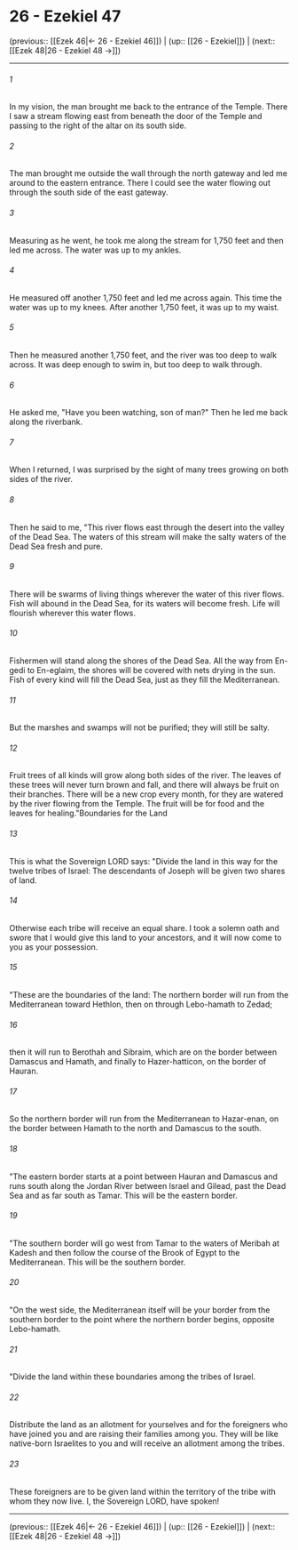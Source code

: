 # 26 - Ezekiel 47

(previous:: [[Ezek 46|← 26 - Ezekiel 46]]) | (up:: [[26 - Ezekiel]]) | (next:: [[Ezek 48|26 - Ezekiel 48 →]])

***


###### 1 
In my vision, the man brought me back to the entrance of the Temple. There I saw a stream flowing east from beneath the door of the Temple and passing to the right of the altar on its south side. 

###### 2 
The man brought me outside the wall through the north gateway and led me around to the eastern entrance. There I could see the water flowing out through the south side of the east gateway. 

###### 3 
Measuring as he went, he took me along the stream for 1,750 feet and then led me across. The water was up to my ankles. 

###### 4 
He measured off another 1,750 feet and led me across again. This time the water was up to my knees. After another 1,750 feet, it was up to my waist. 

###### 5 
Then he measured another 1,750 feet, and the river was too deep to walk across. It was deep enough to swim in, but too deep to walk through. 

###### 6 
He asked me, "Have you been watching, son of man?" Then he led me back along the riverbank. 

###### 7 
When I returned, I was surprised by the sight of many trees growing on both sides of the river. 

###### 8 
Then he said to me, "This river flows east through the desert into the valley of the Dead Sea. The waters of this stream will make the salty waters of the Dead Sea fresh and pure. 

###### 9 
There will be swarms of living things wherever the water of this river flows. Fish will abound in the Dead Sea, for its waters will become fresh. Life will flourish wherever this water flows. 

###### 10 
Fishermen will stand along the shores of the Dead Sea. All the way from En-gedi to En-eglaim, the shores will be covered with nets drying in the sun. Fish of every kind will fill the Dead Sea, just as they fill the Mediterranean. 

###### 11 
But the marshes and swamps will not be purified; they will still be salty. 

###### 12 
Fruit trees of all kinds will grow along both sides of the river. The leaves of these trees will never turn brown and fall, and there will always be fruit on their branches. There will be a new crop every month, for they are watered by the river flowing from the Temple. The fruit will be for food and the leaves for healing."Boundaries for the Land 

###### 13 
This is what the Sovereign LORD says: "Divide the land in this way for the twelve tribes of Israel: The descendants of Joseph will be given two shares of land. 

###### 14 
Otherwise each tribe will receive an equal share. I took a solemn oath and swore that I would give this land to your ancestors, and it will now come to you as your possession. 

###### 15 
"These are the boundaries of the land: The northern border will run from the Mediterranean toward Hethlon, then on through Lebo-hamath to Zedad; 

###### 16 
then it will run to Berothah and Sibraim, which are on the border between Damascus and Hamath, and finally to Hazer-hatticon, on the border of Hauran. 

###### 17 
So the northern border will run from the Mediterranean to Hazar-enan, on the border between Hamath to the north and Damascus to the south. 

###### 18 
"The eastern border starts at a point between Hauran and Damascus and runs south along the Jordan River between Israel and Gilead, past the Dead Sea and as far south as Tamar. This will be the eastern border. 

###### 19 
"The southern border will go west from Tamar to the waters of Meribah at Kadesh and then follow the course of the Brook of Egypt to the Mediterranean. This will be the southern border. 

###### 20 
"On the west side, the Mediterranean itself will be your border from the southern border to the point where the northern border begins, opposite Lebo-hamath. 

###### 21 
"Divide the land within these boundaries among the tribes of Israel. 

###### 22 
Distribute the land as an allotment for yourselves and for the foreigners who have joined you and are raising their families among you. They will be like native-born Israelites to you and will receive an allotment among the tribes. 

###### 23 
These foreigners are to be given land within the territory of the tribe with whom they now live. I, the Sovereign LORD, have spoken!

***

(previous:: [[Ezek 46|← 26 - Ezekiel 46]]) | (up:: [[26 - Ezekiel]]) | (next:: [[Ezek 48|26 - Ezekiel 48 →]])
